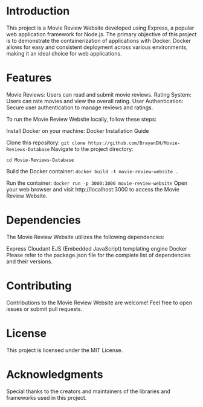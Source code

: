 # Introduction

This project is a Movie Review Website developed using Express, a popular web application framework for Node.js. The primary objective of this project is to demonstrate the containerization of applications with Docker. Docker allows for easy and consistent deployment across various environments, making it an ideal choice for web applications.

# Features

Movie Reviews: Users can read and submit movie reviews.
Rating System: Users can rate movies and view the overall rating.
User Authentication: Secure user authentication to manage reviews and ratings.

To run the Movie Review Website locally, follow these steps:

Install Docker on your machine: Docker Installation Guide

Clone this repository:
`git clone https://github.com/BrayanDH/Movie-Reviews-Database`
Navigate to the project directory:

`cd Movie-Reviews-Database`

Build the Docker container:
`docker build -t movie-review-website .`

Run the container:
`docker run -p 3000:3000 movie-review-website`
Open your web browser and visit http://localhost:3000 to access the Movie Review Website.

# Dependencies

The Movie Review Website utilizes the following dependencies:

Express
Cloudant
EJS (Embedded JavaScript) templating engine
Docker
Please refer to the package.json file for the complete list of dependencies and their versions.

# Contributing

Contributions to the Movie Review Website are welcome! Feel free to open issues or submit pull requests.

# License

This project is licensed under the MIT License.

# Acknowledgments

Special thanks to the creators and maintainers of the libraries and frameworks used in this project.
